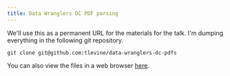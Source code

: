 ```yaml
---
title: Data Wranglers DC PDF parsing
---
```

We'll use this as a permanent URL for the materials for the talk.
I'm dumping everything in the following git repository.

    git clone git@github.com:tlevine/data-wranglers-dc-pdfs

You can also view the files in a web browser
[here](https://github.com/tlevine/data-wranglers-dc-pdfs).
